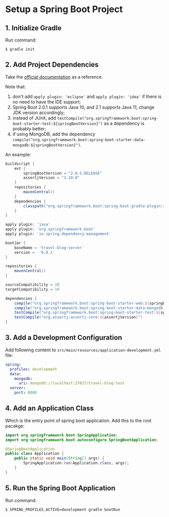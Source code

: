 # Setup a Spring Boot Project

## 1. Initialize Gradle
Run command:
```console
$ gradle init
```

## 2. Add Project Dependencies
Take the [official documentation](https://spring.io/guides/gs/spring-boot/) as a reference.

Note that:
1. don't add `apply plugin: 'eclipse'` and `apply plugin: 'idea'` if there is no need to have the IDE support;
2. Spring Boot 2.0.1 supports Java 10, and 2.1 supports Java 11, change JDK version accordingly;
3. instead of JUnit, add `testCompile("org.springframework.boot:spring-boot-starter-test:${springBootVersion}")` as a dependency is probably better;
4. if using MongoDB, add the dependency `compile("org.springframework.boot:spring-boot-starter-data-mongodb:${springBootVersion}")`.

An example:
```gradle
buildscript {
    ext {
        springBootVersion = "2.0.5.RELEASE"
        assertjVersion = "3.10.0"
    }
    repositories {
        mavenCentral()
    }
    dependencies {
        classpath("org.springframework.boot:spring-boot-gradle-plugin:${springBootVersion}")
    }
}

apply plugin: 'java'
apply plugin: 'org.springframework.boot'
apply plugin: 'io.spring.dependency-management'

bootJar {
    baseName = 'travel-blog-server'
    version =  '0.0.1'
}

repositories {
    mavenCentral()
}

sourceCompatibility = 10
targetCompatibility = 10

dependencies {
    compile("org.springframework.boot:spring-boot-starter-web:${springBootVersion}")
    compile("org.springframework.boot:spring-boot-starter-data-mongodb:${springBootVersion}")
    testCompile("org.springframework.boot:spring-boot-starter-test:${springBootVersion}")
    testCompile("org.assertj:assertj-core:${assertjVersion}")
}
```

## 3. Add a Development Configuration
Add following content to `src/main/resources/application-development.yml` file:
```yaml
spring:
  profiles: development
  data:
    mongodb:
      uri: mongodb://localhost:27017/travel-blog-test
  server:
    port: 8080
```

## 4. Add an Application Class
Which is the entry point of spring boot application. Add this to the root pacakge:

```java
import org.springframework.boot.SpringApplication;
import org.springframework.boot.autoconfigure.SpringBootApplication;

@SpringBootApplication
public class Application {
    public static void main(String[] args) {
        SpringApplication.run(Application.class, args);
    }
}
```

## 5. Run the Spring Boot Application
Run command:
```console
$ SPRING_PROFILES_ACTIVE=development gradle bootRun
```
